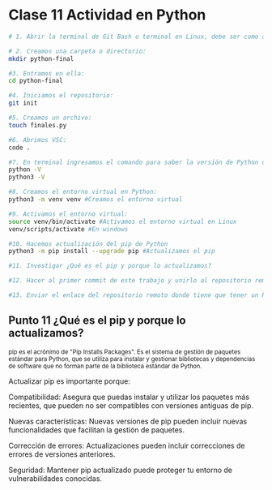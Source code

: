 # Clase 11 Actividad en Python

```sh
# 1. Abrir la terminal de Git Bash o terminal en Linux, debe ser como administrador en Window

# 2. Creamos una carpeta o directorio: 
mkdir python-final

#3. Entramos en ella: 
cd python-final

#4. Iniciamos el repositorio:
git init

#5. Creamos un archivo:
touch finales.py

#6. Abrimos VSC:
code .

#7. En terminal ingresamos el comando para saber la versión de Python que tenemos instalada:
python -V
python3 -V

#8. Creamos el entorno virtual en Python:
python3 -m venv venv #Creamos el entorno virtual

#9. Activamos el entorno virtual:
source venv/bin/activate #Activamos el entorno virtual en Linux
venv/scripts/activate #En windows

#10. Hacemos actualización del pip de Python
python3 -m pip install --upgrade pip #Actualizamos el pip

#11. Investigar ¿Qué es el pip y porque lo actualizamos?

#12. Hacer al primer commit de este trabajo y unirlo al repositorio remoto.

#13. Enviar el enlace del repositorio remoto donde tiene que tener un README.md con todos los detalles de lo que les fui mostrando en comandos, y las respuesta del punto 11 de más arriba.
```

## Punto 11 ¿Qué es el pip y porque lo actualizamos?

<sub>pip es el acrónimo de "Pip Installs Packages". Es el sistema de gestión de paquetes estándar para Python, que se utiliza para instalar y gestionar bibliotecas y dependencias de software que no forman parte de la biblioteca estándar de Python.

Actualizar pip es importante porque:

Compatibilidad: Asegura que puedas instalar y utilizar los paquetes más recientes, que pueden no ser compatibles con versiones antiguas de pip.

Nuevas características: Nuevas versiones de pip pueden incluir nuevas funcionalidades que facilitan la gestión de paquetes.

Corrección de errores: Actualizaciones pueden incluir correcciones de errores de versiones anteriores.

Seguridad: Mantener pip actualizado puede proteger tu entorno de vulnerabilidades conocidas.</sub>